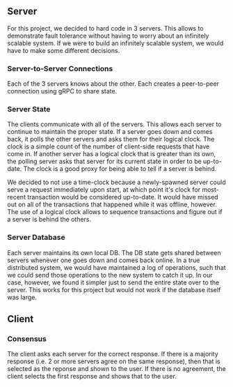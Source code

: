 ## Server

For this project, we decided to hard code in 3 servers. This allows to demonstrate fault tolerance without having to worry about an infinitely scalable system. If we were to build an infinitely scalable system, we would have to make some different decisions.

### Server-to-Server Connections

Each of the 3 servers knows about the other. Each creates a peer-to-peer connection using gRPC to share state.

### Server State

The clients communicate with all of the servers. This allows each server to continue to maintain the proper state. If a server goes down and comes back, it polls the other servers and asks them for their logical clock. The clock is a simple count of the number of client-side requests that have come in. If another server has a logical clock that is greater than its own, the polling server asks that server for its current state in order to be up-to-date. The clock is a good proxy for being able to tell if a server is behind. 

We decided to not use a time-clock because a newly-spawned server could serve a request immediately upon start, at which point it's clock for most-recent transaction would be considered up-to-date. It would have missed out on all of the transactions that happened while it was offline, however. The use of a logical clock allows to sequence transactions and figure out if a server is behind the others.

### Server Database

Each server maintains its own local DB. The DB state gets shared between servers whenever one goes down and comes back online. In a true distributed system, we would have maintained a log of operations, such that we could send those operations to the new system to catch it up. In our case, however, we found it simpler just to send the entire state over to the server. This works for this project but would not work if the database itself was large.

## Client

### Consensus

The client asks each server for the correct response. If there is a majority response (i.e. 2 or more servers agree on the same response), then that is selected as the reponse and shown to the user. If there is no agreement, the client selects the first response and shows that to the user.

